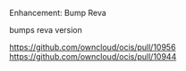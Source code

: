 Enhancement: Bump Reva

bumps reva version

https://github.com/owncloud/ocis/pull/10956
https://github.com/owncloud/ocis/pull/10944
